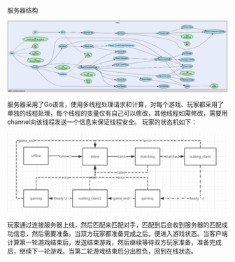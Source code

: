 服务器结构

![struct](struct.png)
 
服务器采用了Go语言，使用多线程处理请求和计算，对每个游戏、玩家都采用了单独的线程处理，每个线程的变量仅有自己可以修改，其他线程如需修改，需要用channel向该线程发送一个信息来保证线程安全。
玩家的状态机如下：

![state](state.png)
 
玩家通过连接服务器上线，然后匹配来匹配对手，匹配到后会收到服务器的匹配成功信息，然后需要准备。当双方玩家都准备完成之后，便进入游戏状态。当客户端计算第一轮游戏结束后，发送结束游戏，然后继续等待双方玩家准备，准备完成后，继续下一轮游戏。当第二轮游戏结束后分出胜负，回到在线状态。

